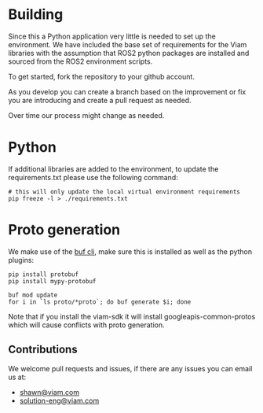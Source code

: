 # Building

Since this a Python application very little is needed to set up the environment. We have included the base set of 
requirements for the Viam libraries with the assumption that ROS2 python packages are installed and sourced 
from the ROS2 environment scripts.

To get started, fork the repository to your github account.

As you develop you can create a branch based on the improvement or fix you are introducing and create a pull
request as needed.

Over time our process might change as needed.

# Python
If additional libraries are added to the environment, to update the requirements.txt please use the following
command:
```shell
# this will only update the local virtual environment requirements
pip freeze -l > ./requirements.txt
```

# Proto generation
We make use of the [buf cli](https://buf.build/docs/installation), make sure
this is installed as well as the python plugins:

```shell
pip install protobuf
pip install mypy-protobuf

buf mod update
for i in `ls proto/*proto`; do buf generate $i; done
```

Note that if you install the viam-sdk it will install googleapis-common-protos
which will cause conflicts with proto generation.

## Contributions
We welcome pull requests and issues, if there are any issues you can email us at:

* [shawn@viam.com](mailto:shawn@viam.com)
* [solution-eng@viam.com](mailto:solution-eng@viam.com)